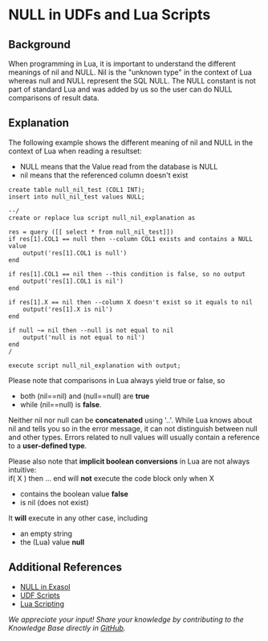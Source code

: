 # NULL in UDFs and Lua Scripts 
## Background

When programming in Lua, it is important to understand the different meanings of nil and NULL. Nil is the "unknown type" in the context of Lua whereas null and NULL represent the SQL NULL. The NULL constant is not part of standard Lua and was added by us so the user can do NULL comparisons of result data.

## Explanation

The following example shows the different meaning of nil and NULL in the context of Lua when reading a resultset:

* NULL means that the Value read from the database is NULL
* nil means that the referenced column doesn't exist


```markup
create table null_nil_test (COL1 INT);
insert into null_nil_test values NULL;

--/
create or replace lua script null_nil_explanation as

res = query ([[ select * from null_nil_test]])
if res[1].COL1 == null then --column COL1 exists and contains a NULL value
	output('res[1].COL1 is null')
end

if res[1].COL1 == nil then --this condition is false, so no output
	output('res[1].COL1 is nil')
end

if res[1].X == nil then --column X doesn't exist so it equals to nil
	output('res[1].X is nil')
end

if null ~= nil then --null is not equal to nil
	output('null is not equal to nil')
end
/

execute script null_nil_explanation with output;
```
Please note that comparisons in Lua always yield true or false, so

* both (nil==nil) and (null==null) are **true**
* while (nil==null) is **false**.

Neither nil nor null can be **concatenated** using '..'. While Lua knows about nil and tells you so in the error message, it can not distinguish between null and other types. Errors related to null values will usually contain a reference to a **user-defined type**.

Please also note that **implicit boolean conversions** in Lua are not always intuitive:  
if( X ) then ... end will **not** execute the code block only when X

* contains the boolean value **false**
* is nil (does not exist)

It **will** execute in any other case, including

* an empty string
* the (Lua) value **null**

## Additional References

* [NULL in Exasol](https://exasol.my.site.com/s/article/NULL-in-Exasol)
* [UDF Scripts](https://docs.exasol.com/database_concepts/udf_scripts.htm)
* [Lua Scripting](https://docs.exasol.com/database_concepts/scripting.htm)

*We appreciate your input! Share your knowledge by contributing to the Knowledge Base directly in [GitHub](https://github.com/exasol/public-knowledgebase).* 